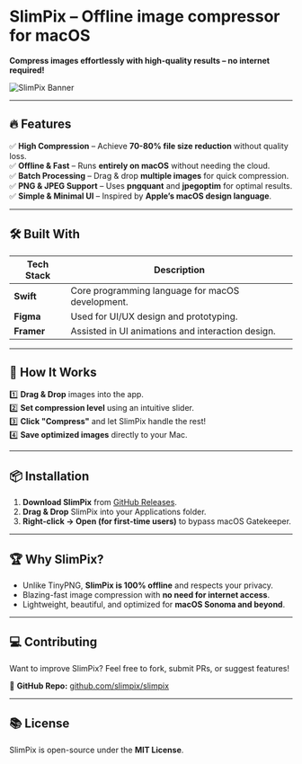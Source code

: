 # SlimPix – Offline image compressor for macOS  
**Compress images effortlessly with high-quality results – no internet required!**  

![SlimPix Banner](https://via.placeholder.com/800x300?text=SlimPix+-+Offline+Image+Compression)  

---

## 🔥 Features  
✅ **High Compression** – Achieve **70-80% file size reduction** without quality loss.  
✅ **Offline & Fast** – Runs **entirely on macOS** without needing the cloud.  
✅ **Batch Processing** – Drag & drop **multiple images** for quick compression.  
✅ **PNG & JPEG Support** – Uses **pngquant** and **jpegoptim** for optimal results.  
✅ **Simple & Minimal UI** – Inspired by **Apple’s macOS design language**.  

---

## 🛠️ Built With  

| Tech Stack | Description |
|------------|-------------|
|  **Swift** | Core programming language for macOS development. |
|  **Figma** | Used for UI/UX design and prototyping. |
|  **Framer** | Assisted in UI animations and interaction design. |

---

## 🚀 How It Works  

1️⃣ **Drag & Drop** images into the app.  
2️⃣ **Set compression level** using an intuitive slider.  
3️⃣ **Click "Compress"** and let SlimPix handle the rest!  
4️⃣ **Save optimized images** directly to your Mac.  

---

## 📦 Installation  
1. **Download SlimPix** from [GitHub Releases](#).  
2. **Drag & Drop** SlimPix into your Applications folder.  
3. **Right-click → Open (for first-time users)** to bypass macOS Gatekeeper.  

---

## 🏆 Why SlimPix?  
- Unlike TinyPNG, **SlimPix is 100% offline** and respects your privacy.  
- Blazing-fast image compression with **no need for internet access**.  
- Lightweight, beautiful, and optimized for **macOS Sonoma and beyond**.  

---

## 💻 Contributing  
Want to improve SlimPix? Feel free to fork, submit PRs, or suggest features!  

🔗 **GitHub Repo:** [github.com/slimpix/slimpix](#)  

---

## 📚 License  
SlimPix is open-source under the **MIT License**.  

